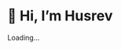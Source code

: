 <!--
- 👋 Hi, I’m @KhosrovOzbalik
- 👀 I’m interested in ...
- 🌱 I’m currently learning ...
- 💞️ I’m looking to collaborate on ...
- 📫 How to reach me ...
-->

# 👋 Hi, I’m Husrev

Loading...

<!---
KhosrovOzbalik/KhosrovOzbalik is a ✨ special ✨ repository because its `README.md` (this file) appears on your GitHub profile.
You can click the Preview link to take a look at your changes.
--->
